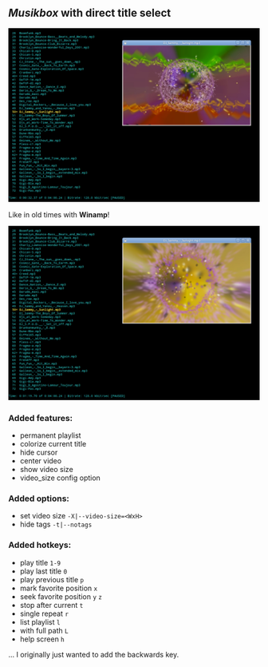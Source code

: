 ## *Musikbox* with direct title select

![Options](pics/jukebox1.png)  

Like in old times with **Winamp**!

![Options](pics/jukebox2.png)  

### Added features:

- permanent playlist
- colorize current title
- hide cursor
- center video
- show video size
- video_size config option

### Added options:

- set video size `-X|--video-size=<WxH>`
- hide tags `-t|--notags`

### Added hotkeys:

- play title `1-9`
- play last title `0`
- play previous title `p`
- mark favorite position `x`
- seek favorite position `y` `z`
- stop after current `t`
- single repeat `r`
- list playlist `l`
- with full path `L`
- help screen `h`

... I originally just wanted to add the backwards key.

